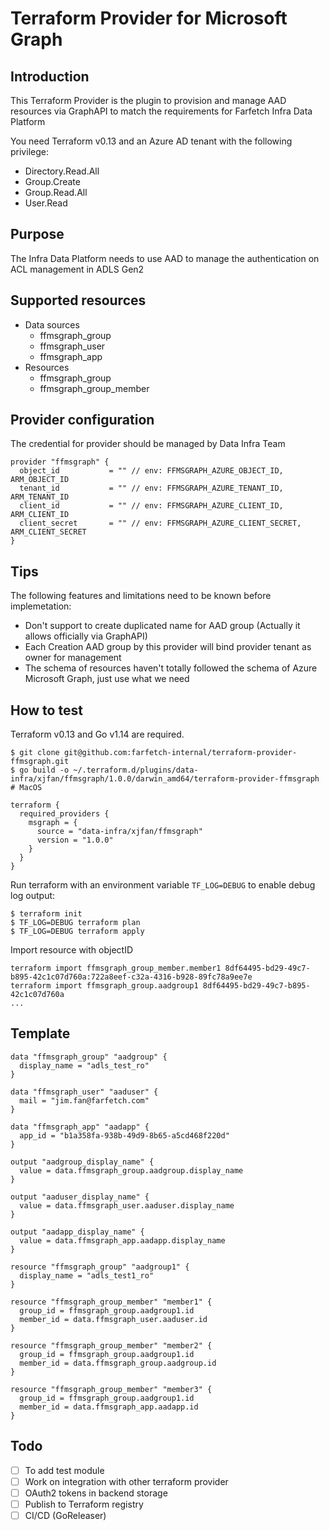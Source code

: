 # Terraform Provider for Microsoft Graph

## Introduction

This Terraform Provider is the plugin to provision and manage AAD resources via GraphAPI to match the requirements for Farfetch Infra Data Platform

You need Terraform v0.13 and an Azure AD tenant with the following privilege:
- Directory.Read.All
- Group.Create
- Group.Read.All
- User.Read

## Purpose

The Infra Data Platform needs to use AAD to manage the authentication on ACL management in ADLS Gen2

## Supported resources

- Data sources
  - ffmsgraph_group
  - ffmsgraph_user
  - ffmsgraph_app
- Resources
  - ffmsgraph_group
  - ffmsgraph_group_member

## Provider configuration

The credential for provider should be managed by Data Infra Team

```hcl
provider "ffmsgraph" {
  object_id           = "" // env: FFMSGRAPH_AZURE_OBJECT_ID, ARM_OBJECT_ID
  tenant_id           = "" // env: FFMSGRAPH_AZURE_TENANT_ID, ARM_TENANT_ID
  client_id           = "" // env: FFMSGRAPH_AZURE_CLIENT_ID, ARM_CLIENT_ID
  client_secret       = "" // env: FFMSGRAPH_AZURE_CLIENT_SECRET, ARM_CLIENT_SECRET
}
```

## Tips
The following features and limitations need to be known before implemetation:
- Don't support to create duplicated name for AAD group (Actually it allows officially via GraphAPI)
- Each Creation AAD group by this provider will bind provider tenant as owner for management
- The schema of resources haven't totally followed the schema of Azure Microsoft Graph, just use what we need

## How to test

Terraform v0.13 and Go v1.14 are required.

```console
$ git clone git@github.com:farfetch-internal/terraform-provider-ffmsgraph.git
$ go build -o ~/.terraform.d/plugins/data-infra/xjfan/ffmsgraph/1.0.0/darwin_amd64/terraform-provider-ffmsgraph # MacOS
```

```console
terraform {
  required_providers {
    msgraph = {
      source = "data-infra/xjfan/ffmsgraph"
      version = "1.0.0"
    }
  }
}
```

Run terraform with an environment variable `TF_LOG=DEBUG` to enable debug log output:

```console
$ terraform init
$ TF_LOG=DEBUG terraform plan
$ TF_LOG=DEBUG terraform apply
```
Import resource with objectID
```console
terraform import ffmsgraph_group_member.member1 8df64495-bd29-49c7-b895-42c1c07d760a:722a8eef-c32a-4316-b928-89fc78a9ee7e
terraform import ffmsgraph_group.aadgroup1 8df64495-bd29-49c7-b895-42c1c07d760a
...
```

## Template

```console
data "ffmsgraph_group" "aadgroup" {
  display_name = "adls_test_ro"
}

data "ffmsgraph_user" "aaduser" {
  mail = "jim.fan@farfetch.com"
}

data "ffmsgraph_app" "aadapp" {
  app_id = "b1a358fa-938b-49d9-8b65-a5cd468f220d"
}

output "aadgroup_display_name" {
  value = data.ffmsgraph_group.aadgroup.display_name
}

output "aaduser_display_name" {
  value = data.ffmsgraph_user.aaduser.display_name
}

output "aadapp_display_name" {
  value = data.ffmsgraph_app.aadapp.display_name
}

resource "ffmsgraph_group" "aadgroup1" {
  display_name = "adls_test1_ro"
}

resource "ffmsgraph_group_member" "member1" {
  group_id = ffmsgraph_group.aadgroup1.id
  member_id = data.ffmsgraph_user.aaduser.id
}

resource "ffmsgraph_group_member" "member2" {
  group_id = ffmsgraph_group.aadgroup1.id
  member_id = data.ffmsgraph_group.aadgroup.id
}

resource "ffmsgraph_group_member" "member3" {
  group_id = ffmsgraph_group.aadgroup1.id
  member_id = data.ffmsgraph_app.aadapp.id
}
```



## Todo

- [ ] To add test module
- [ ] Work on integration with other terraform provider
- [ ] OAuth2 tokens in backend storage
- [ ] Publish to Terraform registry
- [ ] CI/CD (GoReleaser)
